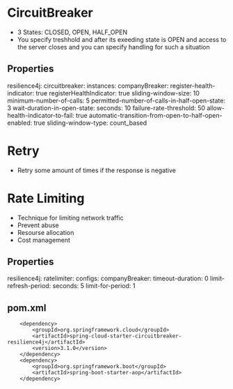 # CircuitBreaker
- 3 States: CLOSED, OPEN, HALF_OPEN
- You specify treshhold and after its exeeding state is OPEN and access to the server closes and you can specify handling for such a situation
## Properties
resilience4j:
  circuitbreaker:
    instances:
      companyBreaker:
        register-health-indicator: true
        registerHealthIndicator: true
        sliding-window-size: 10
        minimum-number-of-calls: 5
        permitted-number-of-calls-in-half-open-state: 3
        wait-duration-in-open-state:
          seconds: 10
        failure-rate-threshold: 50
        allow-health-indicator-to-fail: true
        automatic-transition-from-open-to-half-open-enabled: true
        sliding-window-type: count_based
# Retry
- Retry some amount of times if the response is negative 
# Rate Limiting
- Technique for limiting network traffic
- Prevent abuse
- Resourse allocation
- Cost management
## Properties
resilience4j:
  ratelimiter:
    configs:
      companyBreaker:
        timeout-duration: 0
        limit-refresh-period:
        seconds: 5
        limit-for-period: 1
## pom.xml
        <dependency>
			<groupId>org.springframework.cloud</groupId>
			<artifactId>spring-cloud-starter-circuitbreaker-resilience4j</artifactId>
			<version>3.1.0</version>
		</dependency>
		<dependency>
			<groupId>org.springframework.boot</groupId>
			<artifactId>spring-boot-starter-aop</artifactId>
		</dependency>